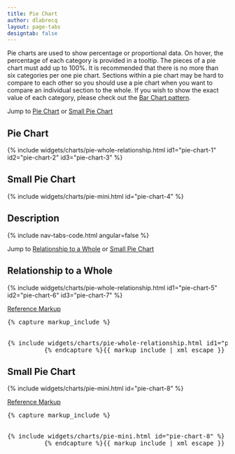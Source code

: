 ```yaml
---
title: Pie Chart
author: dlabrecq
layout: page-tabs
designtab: false
---
```

<div class="tab-content">
  <div role="tabpanel" class="tab-pane active" id="overview">
    <p>Pie charts are used to show percentage or proportional data. On hover, the percentage of each category is provided in a tooltip. The  pieces of a pie chart must add up to 100%. It is recommended that there is no more than six categories per one pie chart. Sections within a pie chart may be hard to compare to each other so you should use a pie chart when you want to compare an individual section to the whole. If you wish to show the exact value of each category, please check out the <a href="{{ site.baseurl}}pattern-library/data-visualization/bar-chart"> Bar Chart pattern</a>.</p>
    <p>Jump to <a href="#example-overview-1">Pie Chart</a> or <a href="#example-overview-2">Small Pie Chart</a></p>
    <h2 id="example-overview-1">Pie Chart</h2>
    <div class="example-pf">
      {% include widgets/charts/pie-whole-relationship.html id1="pie-chart-1" id2="pie-chart-2" id3="pie-chart-3" %}
    </div>
    <h2 id="example-overview-2">Small Pie Chart</h2>
    <div class="example-pf">
      {% include widgets/charts/pie-mini.html id="pie-chart-4" %}
    </div>
  </div>
  <div role="tabpanel" class="tab-pane" id="design">
    <h2>Description</h2>
    <div class="row">
      <div class="col-md-4 col-lg-3">
      </div>
      <div class="col-md-8 col-lg-9">
      </div>
    </div>
  </div>
  <div role="tabpanel" class="tab-pane" id="code">
    {% include nav-tabs-code.html angular=false %}
    <div class="tab-content">
      <div role="tabpanel" class="tab-pane nested active" id="html-css">
        <p>Jump to <a href="#example-code-1">Relationship to a Whole</a> or <a href="#example-code-2">Small Pie Chart</a></p>
        <h2 id="example-code-1">Relationship to a Whole</h2>
        <div class="example-pf">
          {% include widgets/charts/pie-whole-relationship.html id1="pie-chart-5" id2="pie-chart-6" id3="pie-chart-7" %}
        </div>
        <p class="reference-markup"><a class="collapse-toggle" data-toggle="collapse" aria-expanded="true" aria-controls="card-markup-1" href="#card-markup-1">Reference Markup</a></p>
        <div class="collapse in" id="card-markup-1">
          <pre class="prettyprint">{% capture markup_include %}
<script src="components/c3/c3.min.js"></script>
<script src="components/d3/d3.min.js"></script>
{% include widgets/charts/pie-whole-relationship.html id1="pie-chart-5" id2="pie-chart-6" id3="pie-chart-7" %}
          {% endcapture %}{{ markup_include | xml_escape }}</pre>
        </div>
        <h2 id="example-code-2">Small Pie Chart</h2>
        <div class="example-pf">
          {% include widgets/charts/pie-mini.html id="pie-chart-8" %}
        </div>
        <p class="reference-markup"><a class="collapse-toggle" data-toggle="collapse" aria-expanded="true" aria-controls="card-markup-2" href="#card-markup-2">Reference Markup</a></p>
        <div class="collapse in" id="card-markup-2">
          <pre class="prettyprint">{% capture markup_include %}
<script src="components/c3/c3.min.js"></script>
<script src="components/d3/d3.min.js"></script>
{% include widgets/charts/pie-mini.html id="pie-chart-8" %}
          {% endcapture %}{{ markup_include | xml_escape }}</pre>
        </div>
      </div>
    </div>
  </div>
</div>
